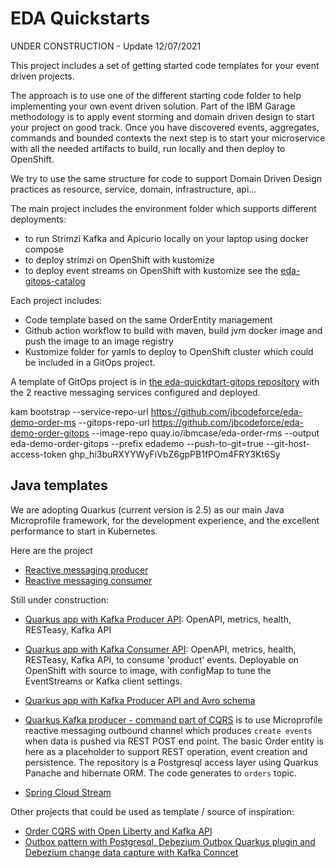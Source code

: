 # EDA Quickstarts

UNDER CONSTRUCTION - Update 12/07/2021

This project includes a set of getting started code templates for your event driven projects. 

The approach is to use one of the different starting code folder to help implementing your own event driven solution. 
Part of the IBM Garage methodology is to apply event storming and domain driven design to start your project on good track. 
Once you have discovered events, aggregates, commands and bounded contexts the next step is to start your microservice with all the needed 
artifacts to build, run locally and then deploy to OpenShift.

We try to use the same structure for code to support Domain Driven Design practices as resource, service, domain, infrastructure, api...

The main project includes the environment folder which supports different deployments:

* to run Strimzi Kafka and Apicurio locally on your laptop using docker compose
* to deploy strimzi on OpenShift with kustomize 
* to deploy event streams on OpenShift with kustomize see the [eda-gitops-catalog](https://github.com/ibm-cloud-architecture/eda-gitops-catalog)

Each project includes:

* Code template based on the same OrderEntity management
* Github action workflow to build with maven, build jvm docker image and push the image to an image registry
* Kustomize folder for yamls to deploy to OpenShift cluster which could be included in a GitOps project.

A template of GitOps project is in [the eda-quickdtart-gitops repository](https://github.com/ibm-cloud-architecture/eda-quickdtart-gitops.git) with the 2 reactive messaging services
configured and deployed.

kam bootstrap --service-repo-url https://github.com/jbcodeforce/eda-demo-order-ms --gitops-repo-url  https://github.com/jbcodeforce/eda-demo-order-gitops --image-repo quay.io/ibmcase/eda-order-rms --output eda-demo-order-gitops --prefix edademo --push-to-git=true --git-host-access-token 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
## Java templates

We are adopting Quarkus (current version is 2.5) as our main Java Microprofile framework, for the development experience, and the excellent performance to start in Kubernetes.

Here are the project

* [Reactive messaging producer](https://github.com/ibm-cloud-architecture/eda-quickstarts/tree/main/quarkus-reactive-kafka-producer)
* [Reactive messaging consumer](https://github.com/ibm-cloud-architecture/eda-quickstarts/tree/main/quarkus-reactive-kafka-consumer)

Still under construction:

* [Quarkus app with Kafka Producer API](https://github.com/ibm-cloud-architecture/eda-quickstarts/tree/main/quarkus-producer-kafka-api): OpenAPI, metrics, health, RESTeasy, Kafka API
* [Quarkus app with Kafka Consumer API](https://github.com/ibm-cloud-architecture/eda-quickstarts/tree/main/quarkus-consumer-kafka-api): OpenAPI, metrics, health, RESTeasy, Kafka API, to consume 'product' events. Deployable on OpenShift with source to image, with configMap to tune the EventStreams or Kafka client settings.


* [Quarkus app with Kafka Producer API and Avro schema](https://github.com/ibm-cloud-architecture/eda-quickstarts/tree/main/)
* [Quarkus Kafka producer - command part of CQRS](https://github.com/ibm-cloud-architecture/eda-quickstarts/tree/main/quarkus-kafka-producer) is to use Microprofile reactive messaging outbound channel which produces `create events` when data is pushed via REST POST end point. The basic Order entity is here as a placeholder to support REST operation, event creation and persistence. The repository is a Postgresql access layer using Quarkus Panache and hibernate ORM. The code generates to `orders` topic.
* [Spring Cloud Stream](https://github.com/ibm-cloud-architecture/eda-quickstarts/tree/main/spring-cloud-stream)

Other projects that could be used as template / source of inspiration:

* [Order CQRS with Open Liberty and Kafka API](https://github.com/ibm-cloud-architecture/refarch-kc-order-ms)
* [Outbox pattern with Postgresql, Debezium Outbox Quarkus plugin and Debezium change data capture with Kafka Conncet](https://github.com/ibm-cloud-architecture/vaccine-order-mgr-pg)
